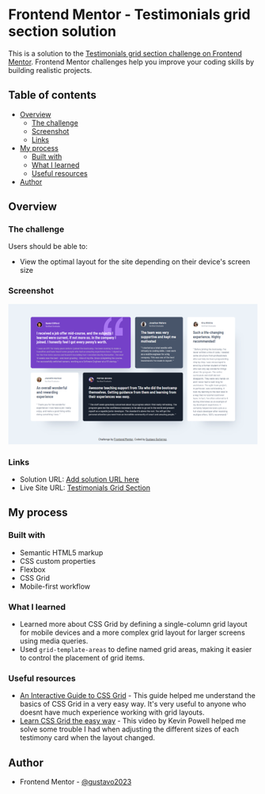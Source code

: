 # Frontend Mentor - Testimonials grid section solution

This is a solution to the [Testimonials grid section challenge on Frontend Mentor](https://www.frontendmentor.io/challenges/testimonials-grid-section-Nnw6J7Un7). Frontend Mentor challenges help you improve your coding skills by building realistic projects.

## Table of contents

- [Overview](#overview)
  - [The challenge](#the-challenge)
  - [Screenshot](#screenshot)
  - [Links](#links)
- [My process](#my-process)
  - [Built with](#built-with)
  - [What I learned](#what-i-learned)
  - [Useful resources](#useful-resources)
- [Author](#author)

## Overview

### The challenge

Users should be able to:

- View the optimal layout for the site depending on their device's screen size

### Screenshot

![Live Site Screencapture](./images/live-site-screencapture.png)

### Links

- Solution URL: [Add solution URL here](https://your-solution-url.com)
- Live Site URL: [Testimonials Grid Section](https://gustavo2023.github.io/testimonials-grid-section/)

## My process

### Built with

- Semantic HTML5 markup
- CSS custom properties
- Flexbox
- CSS Grid
- Mobile-first workflow

### What I learned

- Learned more about CSS Grid by defining a single-column grid layout for mobile devices and a more complex grid layout for larger screens using media queries.
- Used `grid-template-areas` to define named grid areas, making it easier to control the placement of grid items.

### Useful resources

- [An Interactive Guide to CSS Grid](https://www.joshwcomeau.com/css/interactive-guide-to-grid/) - This guide helped me understand the basics of CSS Grid in a very easy way. It's very useful to anyone who doesnt have much experience working with grid layouts.
- [Learn CSS Grid the easy way](https://www.youtube.com/watch?v=rg7Fvvl3taU&t=743s&ab_channel=KevinPowell) - This video by Kevin Powell helped me solve some trouble I had when adjusting the different sizes of each testimony card when the layout changed.

## Author

- Frontend Mentor - [@gustavo2023](https://www.frontendmentor.io/profile/gustavo2023)
